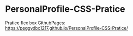 # PersonalProfile-CSS-Pratice
Pratice flex box
GithubPages: https://peggydbc1217.github.io/PersonalProfile-CSS-Pratice/
